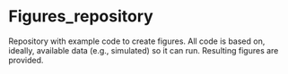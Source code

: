 # Figures_repository
Repository with example code to create figures. All code is based on, ideally, available data (e.g., simulated) so it can run. Resulting figures are provided. 
